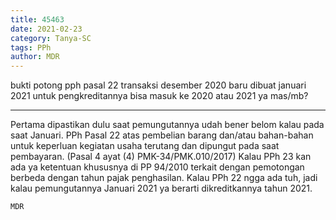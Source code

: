 ```yaml
---
title: 45463
date: 2021-02-23
category: Tanya-SC
tags: PPh
author: MDR
---
```


bukti potong pph pasal 22 transaksi desember 2020 baru dibuat januari 2021 untuk pengkreditannya bisa masuk ke 2020 atau 2021 ya mas/mb?

---

Pertama dipastikan dulu saat pemungutannya udah bener belom kalau pada saat Januari. PPh Pasal 22 atas pembelian barang dan/atau bahan-bahan untuk keperluan kegiatan usaha terutang dan dipungut pada saat pembayaran. (Pasal 4 ayat (4) PMK-34/PMK.010/2017) Kalau PPh 23 kan ada ya ketentuan khususnya di PP 94/2010 terkait dengan pemotongan berbeda dengan tahun pajak penghasilan. Kalau PPh 22 ngga ada tuh, jadi kalau pemungutannya Januari 2021 ya berarti dikreditkannya tahun 2021.

`MDR`
